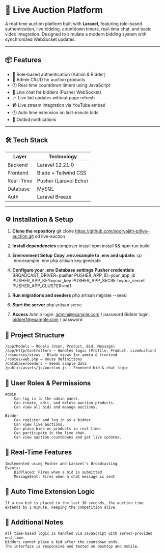 # 🎯 Live Auction Platform

A real-time auction platform built with **Laravel**, featuring role-based authentication, live bidding, countdown timers, real-time chat, and basic video integration. Designed to simulate a modern bidding system with synchronized WebSocket updates.

---

## 📦 Features

- 🔐 Role-based authentication (Admin & Bidder)
- 🛒 Admin CRUD for auction products
- 🕐 Real-time countdown timers using JavaScript
- 💬 Live chat for bidders (Pusher WebSocket)
- 📈 Live bid updates without page refresh
- 📹 Live stream integration via YouTube embed
- 🕛 Auto time extension on last-minute bids
- 📣 Outbid notifications

---

## 🛠️ Tech Stack

| Layer       | Technology           |
|-------------|----------------------|
| Backend     | Laravel 12.21.0      |
| Frontend    | Blade + Tailwind CSS |
| Real-Time   | Pusher (Laravel Echo)|
| Database    | MySQL                |
| Auth        | Laravel Breeze       |

---

## ⚙️ Installation & Setup

1. **Clone the repository**
   git clone https://github.com/sooryajith-p/live-auction.git
   cd live-auction

1. **Install dependencies**
    composer install
    npm install && npm run build

2. **Environment Setup**
    **Copy .env.example to .env and update:**
    cp .env.example .env
    php artisan key:generate

3. **Configure your .env**
    **Database settings**
    **Pusher credentials**
    BROADCAST_DRIVER=pusher
    PUSHER_APP_ID=your_app_id
    PUSHER_APP_KEY=your_key
    PUSHER_APP_SECRET=your_secret
    PUSHER_APP_CLUSTER=mt1

4. **Run migrations and seeders**
    php artisan migrate --seed

5. **Start the server**
    php artisan serve

6. **Access**
    Admin login: admin@example.com / password
    Bidder login: bidder1@example.com / password

## 📂 Project Structure

    /app/Models – Models (User, Product, Bid, Message)
    /app/Http/Controllers – Handles logic (Profile, Product, LiveAuction)
    /resources/views – Blade views for admin & frontend
    /routes/web.php – Route definitions
    /database/seeders – Seeds sample data
    /public/assets/js/auction.js – Frontend bid & chat logic

## 🔐 User Roles & Permissions
    Admin
        Can log in to the admin panel.
        Can create, edit, and delete auction products.
        Can view all bids and manage auctions.

    Bidder
        Can register and log in as a bidder.
        Can view live auctions.
        Can place bids on products in real time.
        Can participate in the live chat.
        Can view auction countdowns and get live updates.

## 📡 Real-Time Features

    Implemented using Pusher and Laravel's Broadcasting
    Events:
        BidPlaced: Fires when a bid is submitted
        MessageSent: Fires when a chat message is sent

## 🧠 Auto Time Extension Logic

    If a new bid is placed in the last 30 seconds, the auction time extends by 1 minute, keeping the competition alive.

## 📃 Additional Notes

    All time-based logic is handled via JavaScript with server-provided end_time.
    Bidders cannot place a bid after the countdown ends.
    The interface is responsive and tested on desktop and mobile.